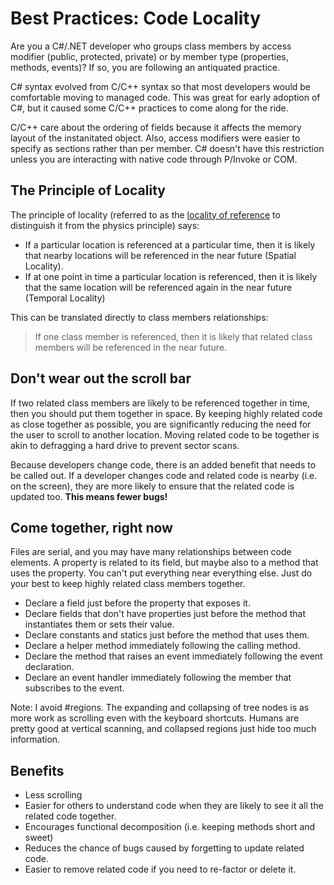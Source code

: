 Best Practices: Code Locality
===
Are you a C#/.NET developer who groups class members by access modifier (public, protected, private) or by member type (properties, methods, events)?  If so, you are following an antiquated practice.  

C# syntax evolved from C/C++ syntax so that most developers would be comfortable moving to managed code.  This was great for early adoption of C#, but it caused some C/C++ practices to come along for the ride.  

C/C++ care about the ordering of fields because it affects the memory layout of the instanitated object.  Also, access modifiers were easier to specify as sections rather than per member. C# doesn't have this restriction unless you are interacting with native code through P/Invoke or COM.

The Principle of Locality
---
The principle of locality (referred to as the [locality of reference](http://en.wikipedia.org/wiki/Locality_of_reference) to distinguish it from the physics principle) says:

- If a particular location is referenced at a particular time, then it is likely that nearby locations will be referenced in the near future (Spatial Locality).
- If at one point in time a particular location is referenced, then it is likely that the same location will be referenced again in the near future (Temporal Locality)

This can be translated directly to class members relationships:  

> If one class member is referenced, then it is likely that related class members will be referenced in the near future.  

Don't wear out the scroll bar
---
If two related class members are likely to be referenced together in time, then you should put them together in space.  By keeping highly related code as close together as possible, you are significantly reducing the need for the user to scroll to another location.  Moving related code to be together is akin to defragging a hard drive to prevent sector scans.

Because developers change code, there is an added benefit that needs to be called out.  If a developer changes code and related code is nearby (i.e. on the screen), they are more likely to ensure that the related code is updated too.  **This means fewer bugs!**

Come together, right now
---
Files are serial, and you may have many relationships between code elements.  A property is related to its field, but maybe also to a method that uses the property.  You can't put everything near everything else.  Just do your best to keep highly related class members together.

- Declare a field just before the property that exposes it.
- Declare fields that don't have properties just before the method that instantiates them or sets their value.
- Declare constants and statics just before the method that uses them.
- Declare a helper method immediately following the calling method.
- Declare the method that raises an event immediately following the event declaration.
- Declare an event handler immediately following the member that subscribes to the event.

Note: I avoid #regions.  The expanding and collapsing of tree nodes is as more work as scrolling even with the keyboard shortcuts.  Humans are pretty good at vertical scanning, and collapsed regions just hide too much information.

Benefits
---

- Less scrolling
- Easier for others to understand code when they are likely to see it all the related code together.
- Encourages functional decomposition (i.e. keeping methods short and sweet)
- Reduces the chance of bugs caused by forgetting to update related code.
- Easier to remove related code if you need to re-factor or delete it.

